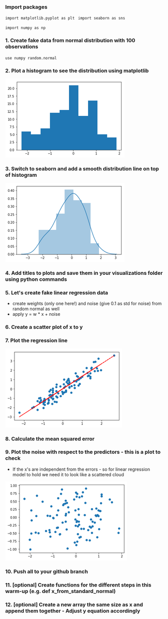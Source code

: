 ### Import packages 
`import matplotlib.pyplot as plt
 `
`import seaborn as sns`

`import numpy as np`

### 1. Create fake data from normal distribution with 100 observations

`use numpy random.normal`

### 2. Plot a histogram to see the distribution using matplotlib
![](./plots/hist_matplot.png)


### 3. Switch to seaborn and add a smooth distribution line on top of histogram 
![](./plots/hist_sns.png)


### 4. Add titles to plots and save them in your visualizations folder using python commands

### 5. Let's create fake linear regression data
- create weights (only one here!) and noise (give 0.1 as std for noise) from random normal as well 
- apply y = w * x + noise 


### 6. Create a scatter plot of x to y

### 7. Plot the regression line

![](./plots/linear_reg_line.png)

### 8. Calculate the mean squared error 

### 9. Plot the noise with respect to the predictors - this is a plot to check 
-  If the x's are independent from the errors - so for linear regression model to hold we need it to look like a scattered cloud  

![](./plots/noise_lr.png)

### 10. Push all to your github branch

### 11. [optional] Create functions for the different steps in this warm-up (e.g. def x_from_standard_normal)

### 12. [optional] Create a new array the same size as x and append them together                - Adjust y equation accordingly
